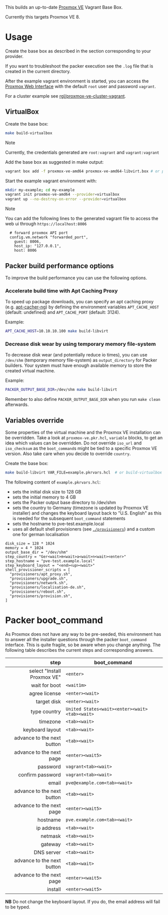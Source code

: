 This builds an up-to-date [Proxmox VE](https://www.proxmox.com/en/proxmox-ve) Vagrant Base Box.

Currently this targets Proxmox VE 8.

# Usage

Create the base box as described in the section corresponding to your provider.

If you want to troubleshoot the packer execution see the `.log` file that is created in the current directory.

After the example vagrant environment is started, you can access the [Proxmox Web Interface](https://10.10.10.2:8006/) with the default `root` user and password `vagrant`.

For a cluster example see [rgl/proxmox-ve-cluster-vagrant](https://github.com/rgl/proxmox-ve-cluster-vagrant).

## VirtualBox

Create the base box:

```bash
make build-virtualbox
```

> [!NOTE]
> Currently, the credentials generated are `root:vagrant` and `vagrant:vagrant`

Add the base box as suggested in make output:

```bash
vagrant box add -f proxmox-ve-amd64 proxmox-ve-amd64-libvirt.box # or proxmox-ve-amd64-virtualbox.box
```

Start the example vagrant environment with:

```bash
mkdir my-example; cd my-example
vagrant init proxmox-ve-amd64 --provider=virtualbox
vagrant up --no-destroy-on-error --provider=virtualbox
```

> [!NOTE]
> You can add the following lines to the generated vagrant file to access the web ui through `https://localhost:8006`
> ```
>   # forward proxmox API port
>   config.vm.network "forwarded_port",
>     guest: 8006,
>     host_ip: "127.0.0.1",
>     host: 8006
> ```

## Packer build performance options

To improve the build performance you can use the following options.

### Accelerate build time with Apt Caching Proxy

To speed up package downloads, you can specify an apt caching proxy 
(e.g. [apt-cacher-ng](https://www.unix-ag.uni-kl.de/~bloch/acng/))
by defining the environment variables `APT_CACHE_HOST` (default: undefined)
and `APT_CACHE_PORT` (default: 3124).

Example:

```bash
APT_CACHE_HOST=10.10.10.100 make build-libvirt
```

### Decrease disk wear by using temporary memory file-system

To decrease disk wear (and potentially reduce io times),
you can use `/dev/shm` (temporary memory file-system) as `output_directory` for Packer builders.
Your system must have enough available memory to store the created virtual machine.

Example:

```bash
PACKER_OUTPUT_BASE_DIR=/dev/shm make build-libvirt
```

Remember to also define `PACKER_OUTPUT_BASE_DIR` when you run `make clean` afterwards.

## Variables override

Some properties of the virtual machine and the Proxmox VE installation can be overridden.
Take a look at `proxmox-ve.pkr.hcl`, `variable` blocks, to get an idea which values can be
overridden. Do not override `iso_url` and `iso_checksum` as the `boot_command`s might be
tied to a specific Proxmox VE version. Also take care when you decide to override `country`.

Create the base box:

```bash
make build-libvirt VAR_FILE=example.pkrvars.hcl  # or build-virtualbox or build-hyperv
```

The following content of `example.pkrvars.hcl`:

* sets the initial disk size to 128 GB
* sets the initial memory to 4 GB
* sets the Packer output base directory to /dev/shm
* sets the country to Germany (timezone is updated by Proxmox VE installer) and changes
  the keyboard layout back to "U.S. English" as this is needed for the subsequent
  `boot_command` statements
* sets the hostname to pve-test.example.local
* uses all default shell provisioners (see [`./provisioners`](./provisioners)) and a
  custom one for german localisation

```hcl
disk_size = 128 * 1024
memory = 4 * 1024
output_base_dir = "/dev/shm"
step_country = "Ger<wait>m<wait>a<wait>n<wait><enter>"
step_hostname = "pve-test.example.local"
step_keyboard_layout = "<end><up><wait>"
shell_provisioner_scripts = [
  "provisioners/apt_proxy.sh",
  "provisioners/upgrade.sh",
  "provisioners/network.sh",
  "provisioners/localisation-de.sh",
  "provisioners/reboot.sh",
  "provisioners/provision.sh",
]
```

# Packer boot_command

As Proxmox does not have any way to be pre-seeded, this environment has to answer all the
installer questions through the packer `boot_command` interface. This is quite fragile, so
be aware when you change anything. The following table describes the current steps and
corresponding answers.

| step                              | boot_command                                          |
|----------------------------------:|-------------------------------------------------------|
| select "Install Proxmox VE"       | `<enter>`                                             |
| wait for boot                     | `<wait1m>`                                            |
| agree license                     | `<enter><wait>`                                       |
| target disk                       | `<enter><wait>`                                       |
| type country                      | `United States<wait><enter><wait><tab><wait>`         |
| timezone                          | `<tab><wait>`                                         |
| keyboard layout                   | `<tab><wait>`                                         |
| advance to the next button        | `<tab><wait>`                                         |
| advance to the next page          | `<enter><wait5>`                                      |
| password                          | `vagrant<tab><wait>`                                  |
| confirm password                  | `vagrant<tab><wait>`                                  |
| email                             | `pve@example.com<tab><wait>`                          |
| advance to the next button        | `<tab><wait>`                                         |
| advance to the next page          | `<enter><wait5>`                                      |
| hostname                          | `pve.example.com<tab><wait>`                          |
| ip address                        | `<tab><wait>`                                         |
| netmask                           | `<tab><wait>`                                         |
| gateway                           | `<tab><wait>`                                         |
| DNS server                        | `<tab><wait>`                                         |
| advance to the next button        | `<tab><wait>`                                         |
| advance to the next page          | `<enter><wait5>`                                      |
| install                           | `<enter><wait5>`                                      |

**NB** Do not change the keyboard layout. If you do, the email address will fail to be typed.
